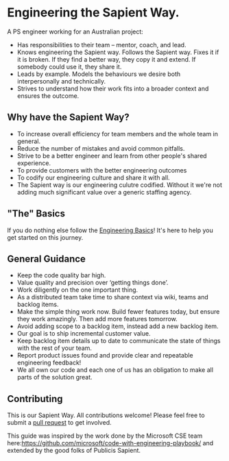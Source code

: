 # Engineering the Sapient Way.

A PS engineer working for an Australian project:

* Has responsibilities to their team – mentor, coach, and lead.
* Knows engineering the Sapient way. Follows the Sapient way. Fixes it if it is broken. If they find a better way, they copy it and extend. If somebody could use it, they share it.
* Leads by example. Models the behaviours we desire both interpersonally and technically.
* Strives to understand how their work fits into a broader context and ensures the outcome.

## Why have the Sapient Way?

* To increase overall efficiency for team members and the whole team in general.
* Reduce the number of mistakes and avoid common pitfalls.
* Strive to be a better engineer and learn from other people's shared experience.
* To provide customers with the better engineering outcomes
* To codify our engineering culture and share it with all.
* The Sapient way is our engineering culutre codified. Without it we're not adding much significant value over a generic staffing agency.


## "The" Basics

If you do nothing else follow the [Engineering Basics](ENG-basics.md)! It's here to help you get started on this journey.

## General Guidance 

* Keep the code quality bar high.
* Value quality and precision over ‘getting things done’.
* Work diligently on the one important thing.
* As a distributed team take time to share context via wiki, teams and backlog items.
* Make the simple thing work now. Build fewer features today, but ensure they work amazingly. Then add more features tomorrow.
* Avoid adding scope to a backlog item, instead add a new backlog item.
* Our goal is to ship incremental customer value.
* Keep backlog item details up to date to communicate the state of things with the rest of your team.
* Report product issues found and provide clear and repeatable engineering feedback!
* We all own our code and each one of us has an obligation to make all parts of the solution great.

## Contributing

This is our Sapient Way. All contributions welcome! Please feel free to submit a [pull request]() to get involved.

This guide was inspired by the work done by the Microsoft CSE team here:https://github.com/microsoft/code-with-engineering-playbook/ and extended by the good folks of Publicis Sapient.
